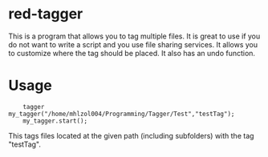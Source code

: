 red-tagger
==========

This is a program that allows you to tag multiple files. It is great to use if you do not want to write a script
and you use file sharing services. It allows you to customize where the tag should be placed. It also has an undo function.


Usage
==========

        tagger my_tagger("/home/mhlzol004/Programming/Tagger/Test","testTag"); 
        my_tagger.start();

This tags files located at the given path (including subfolders) with the tag "testTag".
